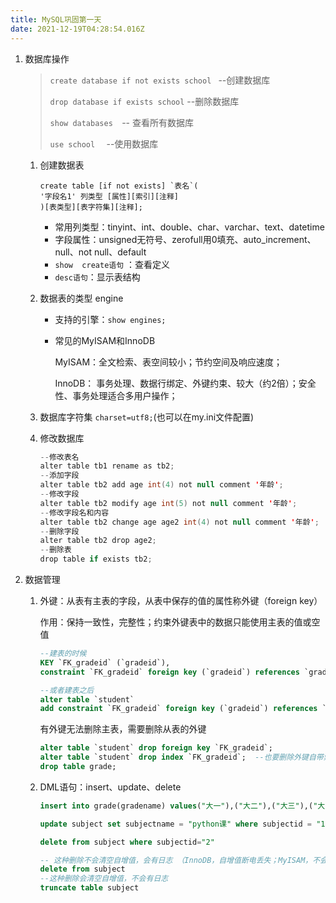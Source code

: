 ```yaml
---
title: MySQL巩固第一天
date: 2021-12-19T04:28:54.016Z
---
```

1. 数据库操作

   > `create database if not exists school `   --创建数据库
   >
   >
   >
   > `drop database if exists school`    --删除数据库
   >
   >
   > `show databases  `-- 查看所有数据库
   >
   >
   > `use school  `  --使用数据库

   1. 创建数据表

      ```
      create table [if not exists] `表名`(
      '字段名1' 列类型 [属性][索引][注释] 
      )[表类型][表字符集][注释];
      ```

      * 常用列类型：tinyint、int、double、char、varchar、text、datetime
      * 字段属性：unsigned无符号、zerofull用0填充、auto_increment、null、not null、default
      * `show  create语句` ：查看定义
      * `desc语句`：显示表结构


   2. 数据表的类型 engine

      * 支持的引擎：`show engines;`
      * 常见的MyISAM和InnoDB

        MyISAM：全文检索、表空间较小；节约空间及响应速度；

        InnoDB： 事务处理、数据行绑定、外键约束、较大（约2倍）；安全性、事务处理适合多用户操作；


   3. 数据库字符集 `charset=utf8;`(也可以在my.ini文件配置)
   4. 修改数据库

      ```java
      --修改表名
      alter table tb1 rename as tb2;
      --添加字段
      alter table tb2 add age int(4) not null comment '年龄';
      --修改字段
      alter table tb2 modify age int(5) not null comment '年龄';
      --修改字段名和内容
      alter table tb2 change age age2 int(4) not null comment '年龄';
      --删除字段
      alter table tb2 drop age2;
      --删除表
      drop table if exists tb2;
      ```
2. 数据管理

   1. 外键：从表有主表的字段，从表中保存的值的属性称外键（foreign key）

      作用：保持一致性，完整性；约束外键表中的数据只能使用主表的值或空值

      ```sql
      --建表的时候
      KEY `FK_gradeid` (`gradeid`),
      constraint `FK_gradeid` foreign key (`gradeid`) references `grade` (`gradeid`)

      --或者建表之后
      alter table `student`
      add constraint `FK_gradeid` foreign key (`gradeid`) references `grade` (`gradeid`);


      ```

      有外键无法删除主表，需要删除从表的外键

      ```sql
      alter table `student` drop foreign key `FK_gradeid`;
      alter table `student` drop index `FK_gradeid`;  --也要删除外键自带索引
      drop table grade;
      ```
   2. DML语句：insert、update、delete

      ```sql
      insert into grade(gradename) values("大一"),("大二"),("大三"),("大四")

      update subject set subjectname = "python课" where subjectid = "1"

      delete from subject where subjectid="2"

      -- 这种删除不会清空自增值，会有日志 （InnoDB，自增值断电丢失；MyISAM，不会丢失）
      delete from subject
      --这种删除会清空自增值，不会有日志
      truncate table subject
      ```